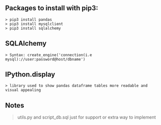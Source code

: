 ## Packages to install with pip3: 
    > pip3 install pandas
    > pip3 install mysqlclient
    > pip3 install sqlalchemy
## SQLAlchemy 
    > Syntax: create_engine('connection(i.e mysql)://user:password@host/dbname')
## IPython.display
    > library used to show pandas dataframe tables more readable and visual appealing

## Notes
> utils.py and script_db.sql just for support or extra way to implement
